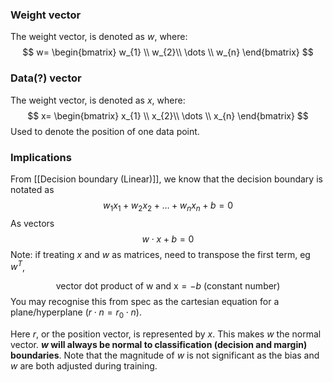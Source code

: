 ### Weight vector
The weight vector, is denoted as $w$, where:
$$
w=
\begin{bmatrix}  
w_{1} \\  
w_{2}\\ 
\dots \\
w_{n}
\end{bmatrix}
$$

### Data(?) vector
The weight vector, is denoted as $x$, where:
$$
x=
\begin{bmatrix}  
x_{1} \\  
x_{2}\\ 
\dots \\
x_{n}
\end{bmatrix}
$$
Used to denote the position of one data point.
### Implications
From [[Decision boundary (Linear)]], we know that the decision boundary is notated as
$$
w_{1}x_{1}+w_{2}x_{2}+\dots+w_{n}x_{n}+b=0
$$
As vectors
$$
w\cdot x+b=0  
$$
Note: if treating $x$ and $w$ as matrices, need to transpose the first term, eg $w^T$,

$$
\text{vector dot product of w and x}=-b\text{ (constant number)}
$$
You may recognise this from spec as the cartesian equation for a plane/hyperplane 
($r\cdot n=r_{0}\cdot n$).

Here $r$, or the position vector, is represented by $x$.
This makes $w$ the normal vector.
**$w$ will always be normal to classification (decision and margin) boundaries**.
Note that the magnitude of $w$ is not significant as the bias and $w$ are both adjusted during training.
